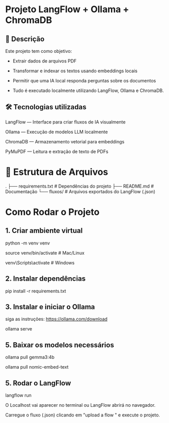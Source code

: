 # Projeto LangFlow + Ollama + ChromaDB

## 📌 Descrição
Este projeto tem como objetivo:

- Extrair dados de arquivos PDF

- Transformar e indexar os textos usando embeddings locais

- Permitir que uma IA local responda perguntas sobre os documentos

- Tudo é executado localmente utilizando LangFlow, Ollama e ChromaDB.

## 🛠 Tecnologias utilizadas

LangFlow — Interface para criar fluxos de IA visualmente

Ollama — Execução de modelos LLM localmente

ChromaDB — Armazenamento vetorial para embeddings

PyMuPDF — Leitura e extração de texto de PDFs

# 📂 Estrutura de Arquivos
.
├── requirements.txt     # Dependências do projeto
├── README.md            # Documentação
└── fluxos/              # Arquivos exportados do LangFlow (.json)

# Como Rodar o Projeto

## 1. Criar ambiente virtual

python -m venv venv

source venv/bin/activate  # Mac/Linux

venv\Scripts\activate     # Windows

## 2. Instalar dependências

pip install -r requirements.txt

## 3. Instalar e iniciar o Ollama

siga as instruções: https://ollama.com/download

ollama serve

## 5. Baixar os modelos necessários

ollama pull gemma3:4b

ollama pull nomic-embed-text

## 5. Rodar o LangFlow

langflow run

O Localhost vai aparecer no terminal ou LangFlow abrirá no navegador.

Carregue o fluxo (.json) clicando em "upload a flow " e execute o projeto.

